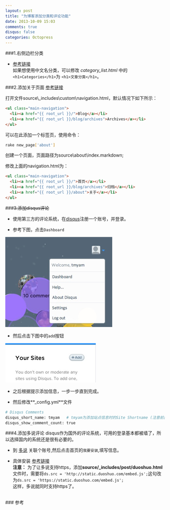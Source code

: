 ```yaml
---
layout: post
title: "为博客添加分类和评论功能"
date: 2013-10-09 15:03
comments: true
disqus: false
categories: Octopress
---
```

###1.右侧边栏分类
* [参考链接](http://codemacro.com/2012/07/18/add-category-list-to-octopress/)  
如果想使用中文名分类，可以修改 *category_list.html* 中的`<h1>Categories</h1>`为
  `<h1>文章分类</h1>`。
<!-- more -->

###2.添加关于页面
[参考链接](<http://www.cnblogs.com/oec2003/archive/2013/05/31/3109577.html>)   

打开文件source\\_includes\custom\navigation.html，默认情况下如下所示：

``` html
<ul class="main-navigation"> 
  <li><a href="{{ root_url }}/">Blog</a></li> 
  <li><a href="{{ root_url }}/blog/archives">Archives</a></li> 
</ul>
```
可以在此添加一个标签页，使用命令：

``` sh
rake new_page['about']
```
创建一个页面，页面路径为source\about\index.markdown;

修改上面的navigation.html为：

``` html
<ul class="main-navigation"> 
  <li><a href="{{ root_url }}/">首页</a></li> 
  <li><a href="{{ root_url }}/blog/archives">归档</a></li> 
  <li><a href="{{ root_url }}/about">关于</a></li> 
</ul>
```

###~~3.添加disqus评论~~
* 使用第三方的评论系统，在[disqus](http://www.disqus.com)注册一个账号，并登录。

* 参考下图，点击`Dashboard`  
 
![temp](/images/2013/10/09/comment_dashboard.png)

* 然后点击下图中的`add`按钮  

![temp](/images/2013/10/09/comment_add.png)

* 之后根据提示添加信息，一步一步直到完成。

* 然后修改**_config.yml**文件

``` sh
# Disqus Comments 
disqus_short_name: tmyam   # tmyam为添加站点信息时的Site Shortname (注意前面必须有空格)
disqus_show_comment_count: true
```

###4.添加多说评论
disqus作为国外的评论系统，可用的登录基本都被墙了，所以选择国内的系统还是很有必要的。  

* 到 [多说](http://duoshuo.com) 关联个账号,然后点击首页的`我要安装`,填写信息。

* 具体安装 [参考链接](http://havee.me/internet/2013-02/add-duoshuo-commemt-system-into-octopress.html)  
**注意：** 为了让多说支持https，添加**source/_includes/post/duoshuo.html**文件时，需要将`ds.src = 'http://static.duoshuo.com/embed.js';`这句改为`ds.src = 'https://static.duoshuo.com/embed.js';`   
这样，多说就同时支持https了。

<br/>
### 参考  
<http://www.cnblogs.com/oec2003/archive/2013/05/31/3109577.html>

